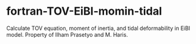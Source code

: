 # fortran-TOV-EiBI-momin-tidal
Calculate TOV equation, moment of inertia, and tidal deformability in EiBI model. Property of Ilham Prasetyo and M. Haris.
